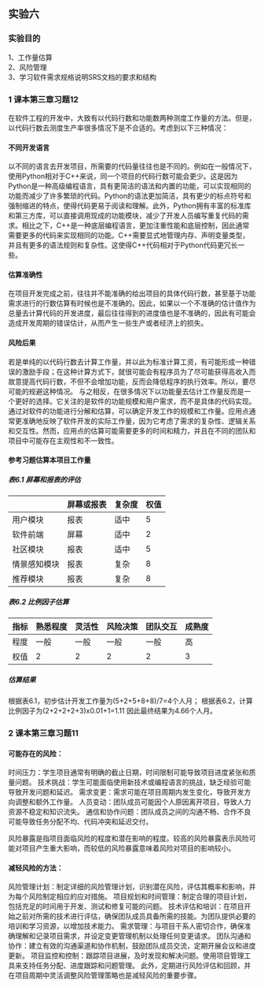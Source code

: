 ## 实验六
### 实验目的
1、工作量估算  
2、风险管理  
3、学习软件需求规格说明SRS文档的要求和结构  

### 1 课本第三章习题12
在软件工程的开发中，大致有以代码行数和功能数两种测度工作量的方法。但是，以代码行数去测度生产率很多情况下是不合适的。考虑到以下三种情况：
#### 不同开发语言
以不同的语言去开发项目，所需要的代码量往往也是不同的。例如在一般情况下，使用Python相对于C++来说，同一个项目的代码行数可能会更少。这是因为Python是一种高级编程语言，具有更简洁的语法和内置的功能，可以实现相同的功能而减少了许多繁琐的代码。Python的语法更加简洁，具有更少的标点符号和强制缩进的特点，使得代码更易于阅读和理解。此外，Python拥有丰富的标准库和第三方库，可以直接调用现成的功能模块，减少了开发人员编写重复代码的需求。相比之下，C++是一种底层编程语言，更加注重性能和底层控制，因此通常需要更多的代码来实现相同的功能。C++需要显式地管理内存、声明变量类型，并且有更多的语法规则和复杂性。这使得C++代码相对于Python代码更冗长一些。
#### 估算准确性
在项目开发完成之前，往往并不能准确的给出项目的具体代码行数，甚至基于功能需求进行的行数估算有时候也是不准确的。因此，如果以一个不准确的估计值作为总量去计算代码的开发进度，最后往往得到的进度值也是不准确的，因此有可能会造成开发周期的错误估计，从而产生一些生产或者经济上的损失。
#### 风险后果
若是单纯的以代码行数去计算工作量，并以此为标准计算工资，有可能形成一种错误的激励手段；在这种计算方式下，就很可能会有程序员为了尽可能获得高收入而故意提高代码行数，不但不会增加功能，反而会降低程序的执行效率。所以，要尽可能的规避这种情况。
与之相反，在很多情况下以功能量去估计工作量反而是一个更好的选择。它关注的是软件的功能规模和用户需求，而不是具体的代码实现。通过对软件的功能进行分解和估算，可以确定开发工作的规模和工作量。应用点通常更准确地反映了软件开发的实际工作量，因为它考虑了需求的复杂性、逻辑关系和交互性。然而，应用点的估算可能需要更多的时间和精力，并且在不同的团队和项目中可能存在主观性和不一致性。
#### 参考习题估算本项目工作量
##### 表6.1 屏幕和报表的评估
|   | 屏幕或报表 | 复杂度 | 权值 |
|---|---|---|---|
| 用户模块 | 报表 | 适中 | 5 |
| 软件前端 | 屏幕 | 适中 | 2 |
| 社区模块 | 报表 | 适中 | 5 |
| 情景感知模块 | 报表 | 复杂 | 8 |
| 推荐模块 | 报表 | 复杂 | 8 |
##### 表6.2 比例因子估算
| 指标 | 熟悉程度 | 灵活性 | 风险决策 | 团队交互 | 成熟度 |
|---|---|---|---|---|---|
| 程度 | 一般 | 一般 | 一般 | 一般 | 高 |
| 权值 | 2 | 2 | 2 | 2 | 3 |
##### 估算结果
根据表6.1，初步估计开发工作量为(5+2+5+8+8)/7=4个人月；
根据表6.2，计算比例因子为(2+2+2+2+3)x0.01+1=1.11
因此最终结果为4.66个人月。

### 2 课本第三章习题11
#### 可能存在的风险：
时间压力：学生项目通常有明确的截止日期，时间限制可能导致项目进度紧张和质量问题。
技术挑战：学生可能面临使用新技术或编程语言的挑战，缺乏经验可能导致开发问题和延迟。
需求变更：需求可能在项目周期内发生变化，导致开发方向调整和额外工作量。
人员变动：团队成员可能因个人原因离开项目，导致人力资源不稳定和知识流失。
通信和协作问题：团队成员之间的沟通不畅、合作不良可能导致任务分配不均、代码冲突和延迟交付。

风险暴露是指项目面临风险的程度和潜在影响的程度。较高的风险暴露表示风险可能对项目产生重大影响，而较低的风险暴露意味着风险对项目的影响较小。
#### 减轻风险的方法：
风险管理计划：制定详细的风险管理计划，识别潜在风险，评估其概率和影响，并为每个风险制定相应的应对措施。
项目规划和时间管理：制定合理的项目计划，包括充足的时间用于开发、测试和修复可能的问题。
技术评估和培训：在项目开始之前对所需的技术进行评估，确保团队成员具备所需的技能。为团队提供必要的培训和学习资源，以增加技术能力。
需求管理：与项目干系人密切合作，确保准确理解和记录项目需求，并设定变更管理机制以处理任何变更请求。
团队沟通和协作：建立有效的沟通渠道和协作机制，鼓励团队成员交流，定期开展会议和进度更新。
项目监控和控制：跟踪项目进展，及时发现和解决问题。使用项目管理工具来支持任务分配、进度跟踪和问题管理。
此外，定期进行风险评估和回顾，并在项目周期中灵活调整风险管理策略也是减轻风险的重要步骤。
